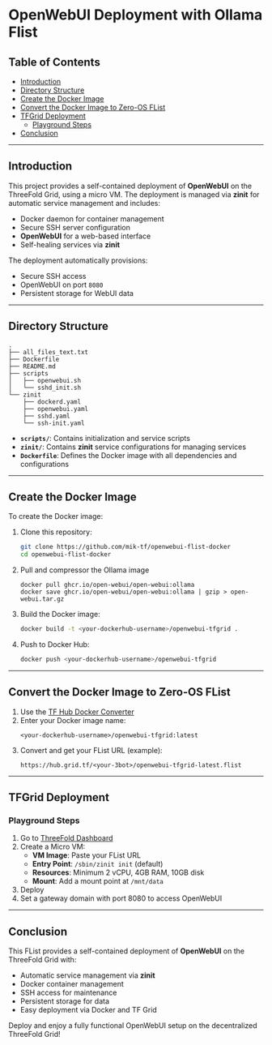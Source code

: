 <h1> OpenWebUI Deployment with Ollama Flist</h1>

<h2> Table of Contents </h2>

- [Introduction](#introduction)
- [Directory Structure](#directory-structure)
- [Create the Docker Image](#create-the-docker-image)
- [Convert the Docker Image to Zero-OS FList](#convert-the-docker-image-to-zero-os-flist)
- [TFGrid Deployment](#tfgrid-deployment)
  - [Playground Steps](#playground-steps)
- [Conclusion](#conclusion)

***

## Introduction

This project provides a self-contained deployment of **OpenWebUI** on the ThreeFold Grid, using a micro VM. The deployment is managed via **zinit** for automatic service management and includes:

- Docker daemon for container management
- Secure SSH server configuration
- **OpenWebUI** for a web-based interface
- Self-healing services via **zinit**

The deployment automatically provisions:
- Secure SSH access
- OpenWebUI on port `8080`
- Persistent storage for WebUI data

***

## Directory Structure

```
.
├── all_files_text.txt
├── Dockerfile
├── README.md
├── scripts
│   ├── openwebui.sh
│   └── sshd_init.sh
└── zinit
    ├── dockerd.yaml
    ├── openwebui.yaml
    ├── sshd.yaml
    └── ssh-init.yaml
```

- **`scripts/`**: Contains initialization and service scripts
- **`zinit/`**: Contains **zinit** service configurations for managing services
- **`Dockerfile`**: Defines the Docker image with all dependencies and configurations

***

## Create the Docker Image

To create the Docker image:

1. Clone this repository:
   ```bash
   git clone https://github.com/mik-tf/openwebui-flist-docker
   cd openwebui-flist-docker
   ```

2. Pull and compressor the Ollama image
   ```
   docker pull ghcr.io/open-webui/open-webui:ollama
   docker save ghcr.io/open-webui/open-webui:ollama | gzip > open-webui.tar.gz
   ```

3. Build the Docker image:
   ```bash
   docker build -t <your-dockerhub-username>/openwebui-tfgrid .
   ```

3. Push to Docker Hub:
   ```bash
   docker push <your-dockerhub-username>/openwebui-tfgrid
   ```

***

## Convert the Docker Image to Zero-OS FList

1. Use the [TF Hub Docker Converter](https://hub.grid.tf/docker-convert)
2. Enter your Docker image name:
   ```text
   <your-dockerhub-username>/openwebui-tfgrid:latest
   ```
3. Convert and get your FList URL (example):
   ```text
   https://hub.grid.tf/<your-3bot>/openwebui-tfgrid-latest.flist
   ```

***

## TFGrid Deployment

### Playground Steps

1. Go to [ThreeFold Dashboard](https://dashboard.grid.tf)
2. Create a Micro VM:
   - **VM Image**: Paste your FList URL
   - **Entry Point**: `/sbin/zinit init` (default)
   - **Resources**: Minimum 2 vCPU, 4GB RAM, 10GB disk
   - **Mount**: Add a mount point at `/mnt/data`
3. Deploy
4. Set a gateway domain with port 8080 to access OpenWebUI

***

## Conclusion

This FList provides a self-contained deployment of **OpenWebUI** on the ThreeFold Grid with:
- Automatic service management via **zinit**
- Docker container management
- SSH access for maintenance
- Persistent storage for data
- Easy deployment via Docker and TF Grid

Deploy and enjoy a fully functional OpenWebUI setup on the decentralized ThreeFold Grid!